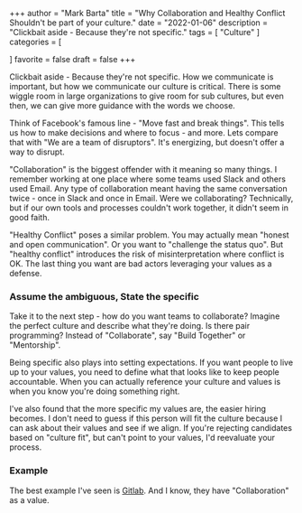 +++
author = "Mark Barta"
title = "Why Collaboration and Healthy Conflict Shouldn't be part of your culture."
date = "2022-01-06"
description = "Clickbait aside - Because they're not specific."
tags = [
    "Culture"
]
categories = [

]
favorite = false
draft = false
+++



 



Clickbait aside - Because they're not specific.  How we communicate is important, but how we communicate our culture is critical.  There is some wiggle room in large organizations to give room for sub cultures, but even then, we can give more guidance with the words we choose.

Think of Facebook's famous line - "Move fast and break things".   This tells us how to make decisions and where to focus - and more.  Lets compare that with "We are a team of disruptors".  It's energizing, but doesn't offer a way to disrupt.

"Collaboration" is the biggest offender with it meaning so many things.  I remember working at one place where some teams used Slack and others used Email.  Any type of collaboration meant having the same conversation twice - once in Slack and once in Email.  Were we collaborating? Technically, but if our own tools and processes couldn't work together, it didn't seem in good faith.

"Healthy Conflict" poses a similar problem. You may  actually mean "honest and open communication".  Or you want to "challenge the status quo". But "healthy conflict" introduces the risk of misinterpretation where conflict is OK.  The last thing you want are bad actors leveraging your values as a defense.

### Assume the ambiguous, State the specific

Take it to the next step - how do you want teams to collaborate?  Imagine the perfect culture and describe what they're doing.  Is there pair programming?  Instead of "Collaborate", say "Build Together" or "Mentorship". 

Being specific also plays into setting expectations.  If you want people to live up to your values, you need to define what that looks like to keep people accountable.  When you can actually reference your culture and values is when you know you're doing something right.

I've also found that the more specific my values are, the easier hiring becomes.  I don't need to guess if this person will fit the culture because I can ask about their values and see if we align.  If you're rejecting candidates based on "culture fit", but can't point to your values, I'd reevaluate your process.  

### Example

The best example I've seen is [Gitlab](https://about.gitlab.com/handbook/values/). And I know, they have "Collaboration" as a value.  





